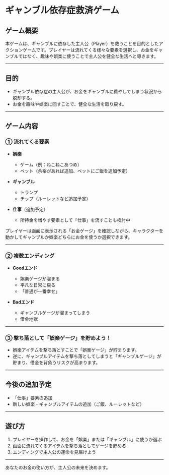 # ギャンブル依存症救済ゲーム

## ゲーム概要
本ゲームは、ギャンブルに依存した主人公（Player）を救うことを目的としたアクションゲームです。プレイヤーは流れてくる様々な要素を選択し、お金をギャンブルではなく、趣味や娯楽に使うことで主人公を健全な生活へと導きます。

---

## 目的
- ギャンブル依存症の主人公が、お金をギャンブルに費やしてしまう状況から脱却する。
- お金を趣味や娯楽に回すことで、健全な生活を取り戻す。

---

## ゲーム内容

### ① 流れてくる要素
- **娯楽**
  - ゲーム（例：ねこねこあつめ）
  - ベット（余裕があれば追加、ベットにご飯を追加予定）

- **ギャンブル**
  - トランプ
  - チップ（ルーレットなど追加予定）

- **仕事**（追加予定）
  - 所持金を増やす要素として「仕事」を流すことも検討中

プレイヤーは画面に表示される「お金ゲージ」を確認しながら、キャラクターを動かしてギャンブルか娯楽どちらにお金を使うか選択できます。

---

### ② 複数エンディング
- **Goodエンド**  
  - 娯楽ゲージが溜まる
  - 平凡な日常に戻る  
  - 「普通が一番幸せ」

- **Badエンド**  
  - ギャンブルゲージが溜まってしまう
  - 借金地獄

---

### ③ 撃ち落として「娯楽ゲージ」を貯めよう！
- 娯楽アイテムを撃ち落とすことで「娯楽ゲージ」が貯まります。
- 逆に、ギャンブルアイテムを撃ち落としてしまうと「ギャンブルゲージ」が貯まり、借金を背負うリスクが高まります。

---

## 今後の追加予定
- 「仕事」要素の追加
- 新しい娯楽・ギャンブルアイテムの追加（ご飯、ルーレットなど）

---

## 遊び方
1. プレイヤーを操作して、お金を「娯楽」または「ギャンブル」に使うか選ぶ
2. 画面に流れてくるアイテムを撃ち落としてゲージを貯める
3. エンディングで主人公の運命を見届けよう

---

あなたのお金の使い方が、主人公の未来を決めます。
